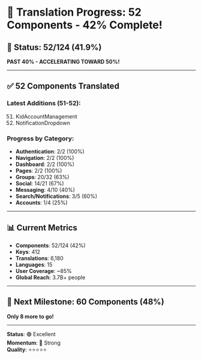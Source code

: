 # 🚀 Translation Progress: 52 Components - 42% Complete!

## 🎯 **Status: 52/124 (41.9%)**

**PAST 40% - ACCELERATING TOWARD 50%!**

---

## ✅ **52 Components Translated**

### **Latest Additions (51-52):**
51. KidAccountManagement
52. NotificationDropdown

### **Progress by Category:**
- **Authentication**: 2/2 (100%)
- **Navigation**: 2/2 (100%)
- **Dashboard**: 2/2 (100%)
- **Pages**: 2/2 (100%)
- **Groups**: 20/32 (63%)
- **Social**: 14/21 (67%)
- **Messaging**: 4/10 (40%)
- **Search/Notifications**: 3/5 (60%)
- **Accounts**: 1/4 (25%)

---

## 📊 **Current Metrics**

- **Components**: 52/124 (42%)
- **Keys**: 412
- **Translations**: 6,180
- **Languages**: 15
- **User Coverage**: ~85%
- **Global Reach**: 3.7B+ people

---

## 🎯 **Next Milestone: 60 Components (48%)**

**Only 8 more to go!**

---

**Status**: 🟢 Excellent  
**Momentum**: 🚀 Strong  
**Quality**: ⭐⭐⭐⭐⭐


